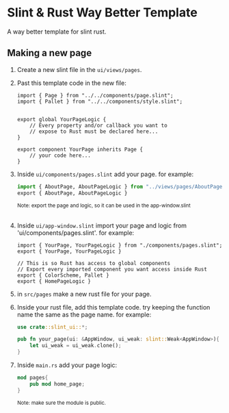 # Slint & Rust Way Better Template
A way better template for slint rust.
## Making a new page

1. Create a new slint file in the `ui/views/pages`.

2. Past this template code in the new file:
    ```qt
    import { Page } from "../../components/page.slint";
    import { Pallet } from "../../components/style.slint";


    export global YourPageLogic {
        // Every property and/or callback you want to 
        // expose to Rust must be declared here...
    }

    export component YourPage inherits Page {
        // your code here...
    }
    ```
3. Inside `ui/components/pages.slint` add your page. for example:
    ```python
    import { AboutPage, AboutPageLogic } from "../views/pages/AboutPage.slint";
    export { AboutPage, AboutPageLogic }
    ``` 
    <sup>Note: export the page and logic, so it can be used in the app-window.slint</sup><br><br>


4. Inside `ui/app-window.slint` import your page and logic from 'ui/components/pages.slint'. for example:
    ```qt
    import { YourPage, YourPageLogic } from "./components/pages.slint";
    export { YourPage, YourPageLogic }

    // This is so Rust has access to global components
    // Export every imported component you want access inside Rust
    export { ColorScheme, Pallet }
    export { HomePageLogic }
    ```
5. in `src/pages` make a new rust file for your page.

6. Inside your rust file, add this template code. try keeping the function name the same as the page name. for example:
    ```rust
    use crate::slint_ui::*;

    pub fn your_page(ui: &AppWindow, ui_weak: slint::Weak<AppWindow>){
        let ui_weak = ui_weak.clone();
    }
    ```
7. Inside `main.rs` add your page logic:
    ```rust
    mod pages{
        pub mod home_page;
    }
    ``` 
    <sup>Note: make sure the module is public.</sup><br><br>
